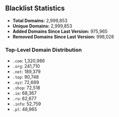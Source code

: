 ## Blacklist Statistics

- **Total Domains:** 2,999,853
- **Unique Domains:** 2,999,853
- **Added Domains Since Last Version:** 975,965
- **Removed Domains Since Last Version:** 998,028

### Top-Level Domain Distribution

-  `.com`: 1,320,986
-  `.org`: 241,710
-  `.net`: 189,379
-  `.top`: 90,748
-  `.xyz`: 72,689
-  `.shop`: 72,518
-  `.io`: 68,367
-  `.ru`: 62,677
-  `.info`: 52,759
-  `.pl`: 48,965
